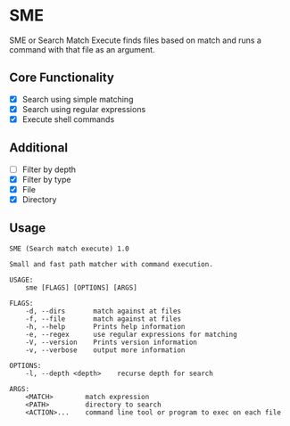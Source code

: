 # SME

SME or Search Match Execute finds files based on match and runs a command with
that file as an argument.

## Core Functionality

- [x] Search using simple matching
- [x] Search using regular expressions
- [x] Execute shell commands

## Additional

- [ ] Filter by depth
- [x] Filter by type
- 	[x] File
- 	[x] Directory

## Usage

```
SME (Search match execute) 1.0

Small and fast path matcher with command execution.

USAGE:
    sme [FLAGS] [OPTIONS] [ARGS]

FLAGS:
    -d, --dirs       match against at files
    -f, --file       match against at files
    -h, --help       Prints help information
    -e, --regex      use regular expressions for matching
    -V, --version    Prints version information
    -v, --verbose    output more information

OPTIONS:
    -l, --depth <depth>    recurse depth for search

ARGS:
    <MATCH>        match expression
    <PATH>         directory to search
    <ACTION>...    command line tool or program to exec on each file
```
